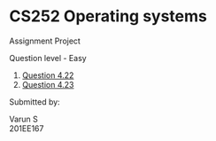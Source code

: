# CS252 Operating systems

Assignment Project

Question level - Easy

1. [Question 4.22](https://github.com/sujay000/CS252/tree/main/Question_3.21)
2. [Question 4.23](https://github.com/sujay000/CS252/tree/main/Question_4.22)

Submitted by:<br>

Varun S<br>
201EE167
